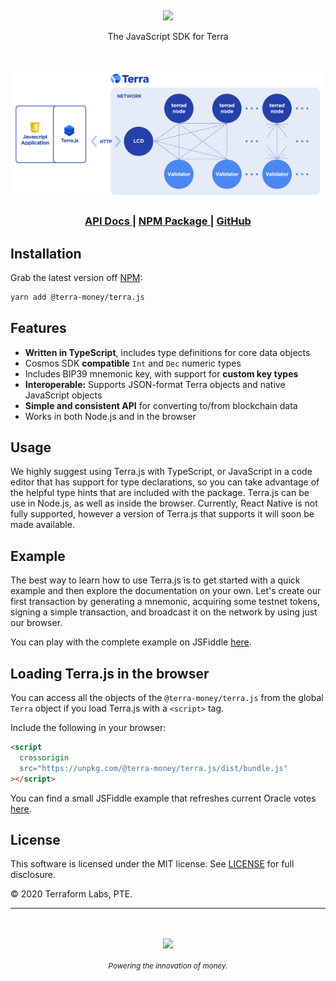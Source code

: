 <p>&nbsp;</p>
<p align="center">
<img src="https://raw.githubusercontent.com/terra-project/terra.js/master/img/terrajs.svg" width=500>
</p>

<p align="center">
The JavaScript SDK for Terra
</p>

<br/>

![diagram](./img/terrajs-diagram.png)

<div align="center">
  <h3>
    <a href="https://terra-project.github.io/terra.js/">
      API Docs
    </a>
    <span> | </span>
    <a href="https://www.npmjs.com/package/@terra-money/terra.js">
      NPM Package
    </a>
    <span> | </span>
    <a href="https://github.com/terra-project/terra.js">
      GitHub
    </a>
  </h3>
</div>

## Installation

Grab the latest version off [NPM](https://www.npmjs.com/package/@terra-money/terra.js):

```sh
yarn add @terra-money/terra.js
```

## Features

- **Written in TypeScript**, includes type definitions for core data objects
- Cosmos SDK **compatible** `Int` and `Dec` numeric types
- Includes BIP39 mnemonic key, with support for **custom key types**
- **Interoperable:** Supports JSON-format Terra objects and native JavaScript objects
- **Simple and consistent API** for converting to/from blockchain data
- Works in both Node.js and in the browser

## Usage

We highly suggest using Terra.js with TypeScript, or JavaScript in a code editor that has support for type declarations, so you can take advantage of the helpful type hints that are included with the package. Terra.js can be use in Node.js, as well as inside the browser. Currently, React Native is not fully supported, however a version of Terra.js that supports it will soon be made available.

## Example

The best way to learn how to use Terra.js is to get started with a quick example and then explore the documentation on your own. Let's create our first transaction by generating a mnemonic, acquiring some testnet tokens, signing a simple transaction, and broadcast it on the network by using just our browser.

You can play with the complete example on JSFiddle [here](https://jsfiddle.net/wchen298/y6roqbdw/63/).

## Loading Terra.js in the browser

You can access all the objects of the `@terra-money/terra.js` from the global `Terra` object if you load Terra.js with a `<script>` tag.

Include the following in your browser:

```html
<script
  crossorigin
  src="https://unpkg.com/@terra-money/terra.js/dist/bundle.js"
></script>
```

You can find a small JSFiddle example that refreshes current Oracle votes [here](https://jsfiddle.net/tLm1b527/1/).

## License

This software is licensed under the MIT license. See [LICENSE](./LICENSE) for full disclosure.

© 2020 Terraform Labs, PTE.

<hr/>

<p>&nbsp;</p>
<p align="center">
    <a href="https://terra.money/"><img src="http://terra.money/logos/terra_logo.svg" align="center" width=200/></a>
</p>
<div align="center">
  <sub><em>Powering the innovation of money.</em></sub>
</div>
